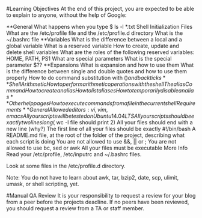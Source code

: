 #Learning Objectives
At the end of this project, you are expected to be able to explain to anyone, without the help of Google:

**General
What happens when you type $ ls -l *.txt
Shell Initialization Files
What are the /etc/profile file and the /etc/profile.d directory
What is the ~/.bashrc file
**Variables
What is the difference between a local and a global variable
What is a reserved variable
How to create, update and delete shell variables
What are the roles of the following reserved variables: HOME, PATH, PS1
What are special parameters
What is the special parameter $??
**Expansions
What is expansion and how to use them
What is the difference between single and double quotes and how to use them properly
How to do command substitution with $() and backticks
**Shell Arithmetic
How to perform arithmetic operations with the shell
The alias Command
How to create an alias
How to list aliases
How to temporarily disable an alias
**Other help pages
How to execute commands from a file in the current shell
Requirements
**General
Allowed editors: vi, vim, emacs
All your scripts will be tested on Ubuntu 14.04 LTS
All your scripts should be exactly two lines long ($ wc -l file should print 2)
All your files should end with a new line (why?)
The first line of all your files should be exactly #!/bin/bash
A README.md file, at the root of the folder of the project, describing what each script is doing
You are not allowed to use &&, || or ;
You are not allowed to use bc, sed or awk
All your files must be executable
More Info
Read your /etc/profile, /etc/inputrc and ~/.bashrc files.

Look at some files in the /etc/profile.d directory.

Note: You do not have to learn about awk, tar, bzip2, date, scp, ulimit, umask, or shell scripting, yet.

#Manual QA Review
It is your responsibility to request a review for your blog from a peer before the projects deadline. If no peers have been reviewed, you should request a review from a TA or staff member.